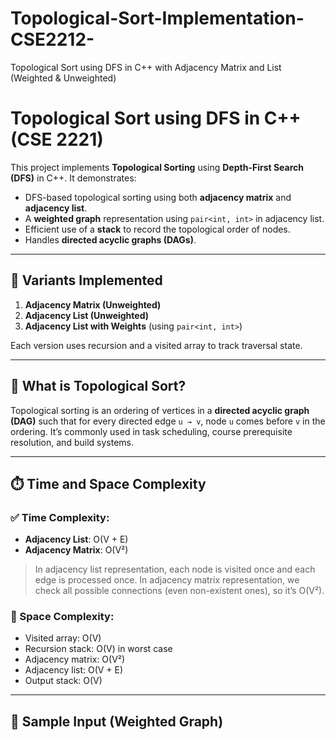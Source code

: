 # Topological-Sort-Implementation-CSE2212-
Topological Sort using DFS in C++ with Adjacency Matrix and List (Weighted &amp; Unweighted)
# Topological Sort using DFS in C++ (CSE 2221)

This project implements **Topological Sorting** using **Depth-First Search (DFS)** in C++. It demonstrates:
- DFS-based topological sorting using both **adjacency matrix** and **adjacency list**.
- A **weighted graph** representation using `pair<int, int>` in adjacency list.
- Efficient use of a **stack** to record the topological order of nodes.
- Handles **directed acyclic graphs (DAGs)**.

---

## 📁 Variants Implemented

1. **Adjacency Matrix (Unweighted)**
2. **Adjacency List (Unweighted)**
3. **Adjacency List with Weights** (using `pair<int, int>`)

Each version uses recursion and a visited array to track traversal state.

---

## 🧠 What is Topological Sort?

Topological sorting is an ordering of vertices in a **directed acyclic graph (DAG)** such that for every directed edge `u → v`, node `u` comes before `v` in the ordering. It’s commonly used in task scheduling, course prerequisite resolution, and build systems.

---

## ⏱️ Time and Space Complexity

### ✅ Time Complexity:
- **Adjacency List**: O(V + E)  
- **Adjacency Matrix**: O(V²)

> In adjacency list representation, each node is visited once and each edge is processed once.
> In adjacency matrix representation, we check all possible connections (even non-existent ones), so it’s O(V²).

### 💾 Space Complexity:
- Visited array: O(V)
- Recursion stack: O(V) in worst case
- Adjacency matrix: O(V²)
- Adjacency list: O(V + E)
- Output stack: O(V)

---

## 🧪 Sample Input (Weighted Graph)


